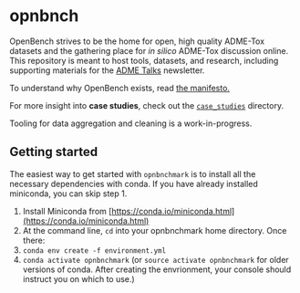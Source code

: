 # opnbnch

OpenBench strives to be the home for open, high quality ADME-Tox datasets and the gathering place for _in silico_ ADME-Tox discussion online. This repository is meant to host tools, datasets, and research, including supporting materials for the [ADME Talks](https://opnbnch.substack.com/welcome) newsletter.

To understand why OpenBench exists, read [the manifesto.](https://opnbnch.substack.com/p/a-paradise-deferred)

For more insight into **case studies**, check out the [`case_studies`](./case_studies) directory. 

Tooling for data aggregation and cleaning is a work-in-progress.

## Getting started

The easiest way to get started with `opnbnchmark` is to install all the necessary dependencies with conda. If you have already installed miniconda, you can skip step 1. 

1. Install Miniconda from [https://conda.io/miniconda.html](https://conda.io/miniconda.html)
2. At the command line, `cd` into your opnbnchmark home directory. Once there: 
3. `conda env create -f environment.yml`
4. `conda activate opnbnchmark` (or `source activate opnbnchmark` for older versions of conda. After creating the envrionment, your console should instruct you on which to use.)
